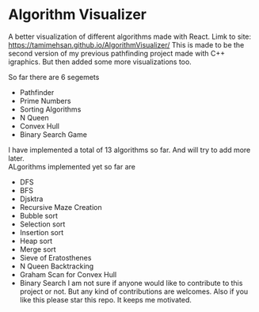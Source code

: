 # Algorithm Visualizer

A better visualization of different algorithms made with React. Limk to site: https://tamimehsan.github.io/AlgorithmVisualizer/
This is made to be the second version of my previous pathfinding project made with C++ igraphics. But then added some more visualizations too.  

So far there are 6 segemets  
- Pathfinder
- Prime Numbers
- Sorting Algorithms
- N Queen
- Convex Hull
- Binary Search Game

I have implemented a total of 13 algorithms so far. And will try to add more later.  
ALgorithms implemented yet so far are
- DFS
- BFS
- Djsktra
- Recursive Maze Creation
- Bubble sort
- Selection sort
- Insertion sort
- Heap sort
- Merge sort
- Sieve of Eratosthenes
- N Queen Backtracking
- Graham Scan for Convex Hull
- Binary Search
I am not sure if anyone would like to contribute to this project or not. But any kind of contributions are welcomes. Also if you like this please star this repo. It keeps me motivated.

